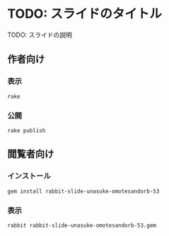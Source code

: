 # TODO: スライドのタイトル

TODO: スライドの説明

## 作者向け

### 表示

    rake

### 公開

    rake publish

## 閲覧者向け

### インストール

    gem install rabbit-slide-unasuke-omotesandorb-53

### 表示

    rabbit rabbit-slide-unasuke-omotesandorb-53.gem

